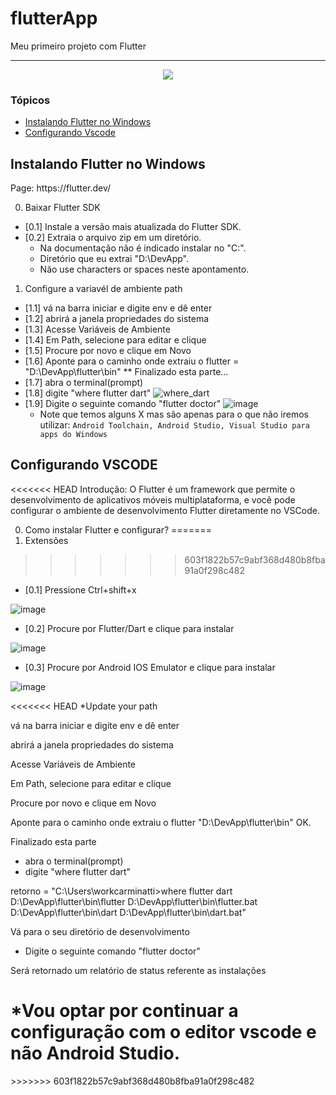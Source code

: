 # flutterApp

Meu primeiro projeto com Flutter

<hr>

<p align="center">
   <img src="http://img.shields.io/static/v1?label=STATUS&message=EM%20DESENVOLVIMENTO&color=RED&style=for-the-badge" #vitrinedev/>
</p>

### Tópicos 

- [Instalando Flutter no Windows](#instalando-flutter)
- [Configurando Vscode](#config-vscode)

## Instalando Flutter no Windows
<p align="justify">
Page: https://flutter.dev/

0. Baixar Flutter SDK

* [0.1] Instale a versão mais atualizada do Flutter SDK.  
* [0.2] Extraia o arquivo zip em um diretório. 
   * Na documentação não é indicado instalar no "C:\".
   * Diretório que eu extrai "D:\DevApp\".
   * Não use characters or spaces neste apontamento.

1. Configure a variavél de ambiente path

* [1.1] vá na barra iniciar e digite env e dê enter
* [1.2] abrirá a janela propriedades do sistema
* [1.3] Acesse Variáveis de Ambiente
* [1.4] Em Path, selecione para editar e clique
* [1.5] Procure por novo e clique em Novo
* [1.6] Aponte para o caminho onde extraiu o flutter = "D:\DevApp\flutter\bin"
   ** Finalizado esta parte...
* [1.7] abra o terminal(prompt)
* [1.8] digite "where flutter dart"
   ![where_dart](https://github.com/Minatti/flutterApp/assets/28359612/6ee72e8b-ecb0-4e4c-b2ba-03e0c757f8a7)
* [1.9] Digite o seguinte comando "flutter doctor"
   ![image](https://github.com/Minatti/flutterApp/assets/28359612/3c80a9ad-5d99-437d-b0a0-768ba5abf229)
   * Note que temos alguns X mas são apenas para o que não iremos utilizar: `Android Toolchain, Android Studio, Visual Studio para apps do Windows`
</p>

## Configurando VSCODE

<p align="justify">


<<<<<<< HEAD
Introdução:  O Flutter é um framework que permite o desenvolvimento de aplicativos móveis multiplataforma, e você pode configurar o ambiente de desenvolvimento Flutter diretamente no VSCode.


0. Como instalar Flutter e configurar?
=======
0. Extensões
>>>>>>> 603f1822b57c9abf368d480b8fba91a0f298c482

* [0.1] Pressione Ctrl+shift+x

![image](https://github.com/Minatti/flutterApp/assets/28359612/bb6a132c-be55-452a-863f-9e3badd13a67)

* [0.2] Procure por Flutter/Dart e clique para instalar

![image](https://github.com/Minatti/flutterApp/assets/28359612/06c73d25-ee12-4905-b2eb-076618484717)

* [0.3] Procure por Android IOS Emulator e clique para instalar

![image](https://github.com/Minatti/flutterApp/assets/28359612/adea2d05-1760-44f1-95d8-dbb30f49443e)


<<<<<<< HEAD
*Update your path

vá na barra iniciar e digite env e dê enter

abrirá a janela propriedades do sistema

Acesse Variáveis de Ambiente

Em Path, selecione para editar e clique

Procure por novo e clique em Novo

Aponte para o caminho onde extraiu o flutter
"D:\DevApp\flutter\bin" OK.

Finalizado esta parte 
* abra o terminal(prompt)
* digite "where flutter dart"

retorno = "C:\Users\workcarminatti>where flutter dart
D:\DevApp\flutter\bin\flutter
D:\DevApp\flutter\bin\flutter.bat
D:\DevApp\flutter\bin\dart
D:\DevApp\flutter\bin\dart.bat"

Vá para o seu diretório de desenvolvimento

* Digite o seguinte comando "flutter doctor"

Será retornado um relatório de status referente as instalações


*Vou optar por continuar a configuração com o editor vscode e não Android Studio.
=======
</p>
>>>>>>> 603f1822b57c9abf368d480b8fba91a0f298c482
